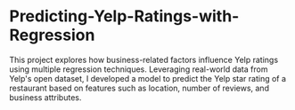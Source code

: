 # Predicting-Yelp-Ratings-with-Regression
This project explores how business-related factors influence Yelp ratings using multiple regression techniques. Leveraging real-world data from Yelp's open dataset, I developed a model to predict the Yelp star rating of a restaurant based on features such as location, number of reviews, and business attributes.
